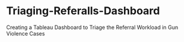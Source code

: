 # Triaging-Referalls-Dashboard
Creating a Tableau Dashboard to Triage the Referral Workload in Gun Violence Cases
